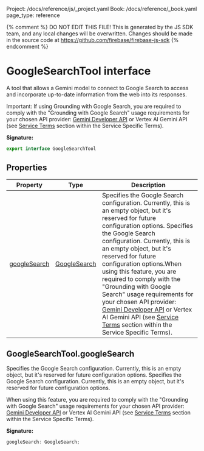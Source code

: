 Project: /docs/reference/js/_project.yaml
Book: /docs/reference/_book.yaml
page_type: reference

{% comment %}
DO NOT EDIT THIS FILE!
This is generated by the JS SDK team, and any local changes will be
overwritten. Changes should be made in the source code at
https://github.com/firebase/firebase-js-sdk
{% endcomment %}

# GoogleSearchTool interface
A tool that allows a Gemini model to connect to Google Search to access and incorporate up-to-date information from the web into its responses.

Important: If using Grounding with Google Search, you are required to comply with the "Grounding with Google Search" usage requirements for your chosen API provider: [Gemini Developer API](https://ai.google.dev/gemini-api/terms#grounding-with-google-search) or Vertex AI Gemini API (see [Service Terms](https://cloud.google.com/terms/service-terms) section within the Service Specific Terms).

<b>Signature:</b>

```typescript
export interface GoogleSearchTool 
```

## Properties

|  Property | Type | Description |
|  --- | --- | --- |
|  [googleSearch](./ai.googlesearchtool.md#googlesearchtoolgooglesearch) | [GoogleSearch](./ai.googlesearch.md#googlesearch_interface) | Specifies the Google Search configuration. Currently, this is an empty object, but it's reserved for future configuration options. Specifies the Google Search configuration. Currently, this is an empty object, but it's reserved for future configuration options.<!-- -->When using this feature, you are required to comply with the "Grounding with Google Search" usage requirements for your chosen API provider: [Gemini Developer API](https://ai.google.dev/gemini-api/terms#grounding-with-google-search) or Vertex AI Gemini API (see [Service Terms](https://cloud.google.com/terms/service-terms) section within the Service Specific Terms). |

## GoogleSearchTool.googleSearch

Specifies the Google Search configuration. Currently, this is an empty object, but it's reserved for future configuration options. Specifies the Google Search configuration. Currently, this is an empty object, but it's reserved for future configuration options.

When using this feature, you are required to comply with the "Grounding with Google Search" usage requirements for your chosen API provider: [Gemini Developer API](https://ai.google.dev/gemini-api/terms#grounding-with-google-search) or Vertex AI Gemini API (see [Service Terms](https://cloud.google.com/terms/service-terms) section within the Service Specific Terms).

<b>Signature:</b>

```typescript
googleSearch: GoogleSearch;
```
